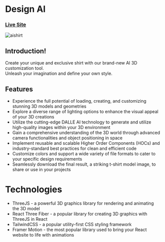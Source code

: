 # Design AI

### [Live Site](https://aishirtprint.netlify.app/)

![aishirt](https://github.com/anayatkhan1/AI-3d-PrintedShirt/assets/73161735/914aef4a-c869-4564-a69f-1e6f4363f56e)

## Introduction!

Create your unique and exclusive shirt with our brand-new AI 3D customization tool. <br />
Unleash your imagination and define your own style.

  ## Features
  
- Experience the full potential of loading, creating, and customizing stunning 3D models and geometries <br />
- Explore a diverse range of lighting options to enhance the visual appeal of your 3D creations <br />
- Utilize the cutting-edge DALLE AI technology to generate and utilize high-quality images within your 3D environment <br />
- Gain a comprehensive understanding of the 3D world through advanced camera functionalities and object positioning in space <br />
- Implement reusable and scalable Higher Order Components (HOCs) and industry-standard best practices for clean and efficient code <br />
- Customize colors and support a wide variety of file formats to cater to your specific design requirements <br />
- Seamlessly download the final result, a striking t-shirt model image, to share or use in your projects <br />

# Technologies

- ThreeJS - a powerful 3D graphics library for rendering and animating the 3D model
- React Three Fiber - a popular library for creating 3D graphics with ThreeJS in React
- TailwindCSS - a popular utility-first CSS styling framework
- Framer Motion - the most popular library used to bring your React website to life with animations

